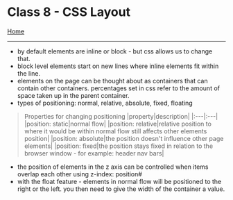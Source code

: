 # Class 8 - CSS Layout

[Home](https://justinhamerly.github.io/reading-notes/)

---

- by default elements are inline or block - but css allows us to change that.
- block level elements start on new lines where inline elements fit within the line.
- elements on the page can be thought about as containers that can contain other containers.  percentages set in css refer to the amount of space taken up in the parent container.
- types of positioning: normal, relative, absolute, fixed, floating

> Properties for changing positioning
>|property|description|
>|:---|:---|
>|position: static|normal flow|
>|position: relative|relative position to where it would be within normal flow still affects other elements position|
>|position: absolute|the position doesn't influence other page elements|
>|position: fixed|the position stays fixed in relation to the browser window - for example: header nav bars|

- the position of elements in the z axis can be controlled when items overlap each other using z-index: position#
- with the float feature - elements in normal flow will be positioned to the right or the left.  you then need to give the width of the container a value.
